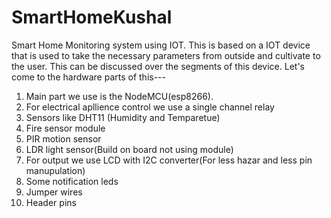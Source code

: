 # SmartHomeKushal
Smart Home Monitoring system using IOT.
This is based on a IOT device that is used to take the necessary parameters from outside and cultivate to the user.
This can be discussed over the segments of this device.
Let's come to the hardware parts of this--- 

1. Main part we use is the NodeMCU(esp8266). 
2. For electrical apllience control we use a single channel relay
3. Sensors like DHT11 (Humidity and Temparetue)
4. Fire sensor module
5. PIR motion sensor
6. LDR light sensor(Build on board not using module)
7. For output we use LCD with I2C converter(For less hazar and less pin manupulation)
8. Some notification leds
9. Jumper wires
10. Header pins




